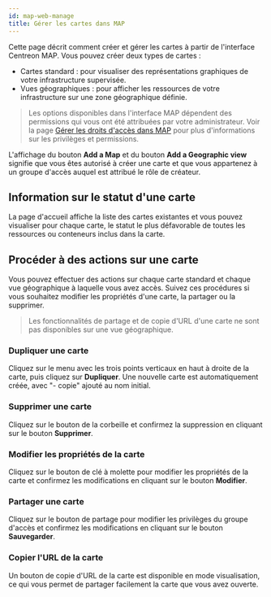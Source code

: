```yaml
---
id: map-web-manage
title: Gérer les cartes dans MAP
---
```


Cette page décrit comment créer et gérer les cartes à partir de l'interface Centreon MAP. Vous pouvez créer deux types de cartes :
- Cartes standard : pour visualiser des représentations graphiques de votre infrastructure supervisée.
- Vues géographiques : pour afficher les ressources de votre infrastructure sur une zone géographique définie.

> Les options disponibles dans l'interface MAP dépendent des permissions qui vous ont été attribuées par votre administrateur. Voir la page [Gérer les droits d'accès dans MAP](map-web-access.md) pour plus d'informations sur les privilèges et permissions.

L'affichage du bouton **Add a Map** et du bouton **Add a Geographic view** signifie que vous êtes autorisé à créer une carte et que vous appartenez à un groupe d'accès auquel est attribué le rôle de créateur.

## Information sur le statut d'une carte

La page d'accueil affiche la liste des cartes existantes et vous pouvez visualiser pour chaque carte, le statut le plus défavorable de toutes les ressources ou conteneurs inclus dans la carte.

## Procéder à des actions sur une carte

Vous pouvez effectuer des actions sur chaque carte standard et chaque vue géographique à laquelle vous avez accès. Suivez ces procédures si vous souhaitez modifier les propriétés d'une carte, la partager ou la supprimer.

> Les fonctionnalités de partage et de copie d'URL d'une carte ne sont pas disponibles sur une vue géographique.

### Dupliquer une carte

Cliquez sur le menu avec les trois points verticaux en haut à droite de la carte, puis cliquez sur **Dupliquer**.
Une nouvelle carte est automatiquement créée, avec "- copie" ajouté au nom initial.

### Supprimer une carte

Cliquez sur le bouton de la corbeille et confirmez la suppression en cliquant sur le bouton **Supprimer**.

### Modifier les propriétés de la carte

Cliquez sur le bouton de clé à molette pour modifier les propriétés de la carte et confirmez les modifications en cliquant sur le bouton **Modifier**.

### Partager une carte

Cliquez sur le bouton de partage pour modifier les privilèges du groupe d'accès et confirmez les modifications en cliquant sur le bouton **Sauvegarder**.

### Copier l'URL de la carte

Un bouton de copie d'URL de la carte est disponible en mode visualisation, ce qui vous permet de partager facilement la carte que vous avez ouverte.
